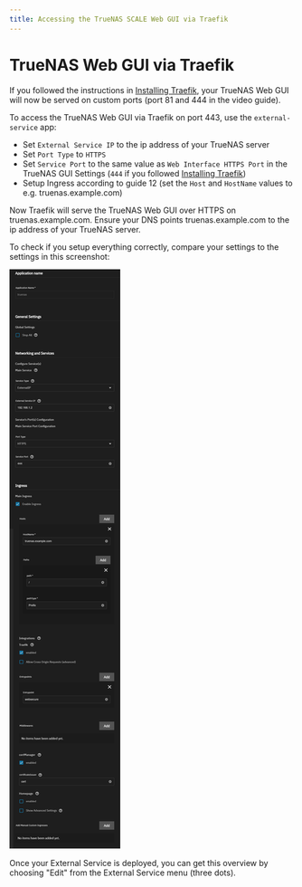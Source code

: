 ```yaml
---
title: Accessing the TrueNAS SCALE Web GUI via Traefik
---
```

# TrueNAS Web GUI via Traefik

If you followed the instructions in [Installing Traefik](/charts/premium/traefik/how-to), your TrueNAS Web GUI will now be served on custom ports (port 81 and 444 in the video guide).

To access the TrueNAS Web GUI via Traefik on port 443, use the `external-service` app:

- Set `External Service IP` to the ip address of your TrueNAS server
- Set `Port Type` to `HTTPS`
- Set `Service Port` to the same value as `Web Interface HTTPS Port` in the TrueNAS GUI Settings (`444` if you followed [Installing Traefik](/charts/premium/traefik/how-to))
- Setup Ingress according to guide 12 (set the `Host` and `HostName` values to e.g. truenas.example.com)

Now Traefik will serve the TrueNAS Web GUI over HTTPS on truenas.example.com. Ensure your DNS points truenas.example.com to the ip address of your TrueNAS server.

To check if you setup everything correctly, compare your settings to the settings in this screenshot:

![Screenshot with External Service settings overview](./img/truenas-web-gui-via-traefik-screenshot.png)

Once your External Service is deployed, you can get this overview by choosing "Edit" from the External Service menu (three dots).
